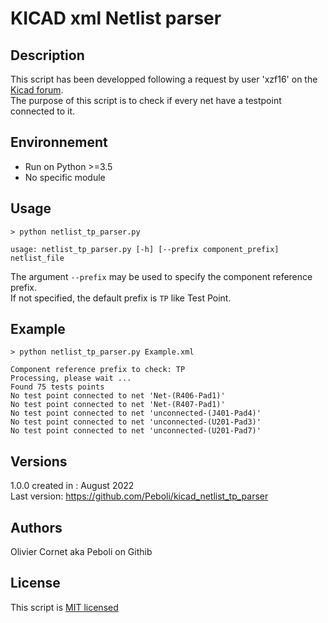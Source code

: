# KICAD xml Netlist parser

## Description

This script has been developped following a request by user 'xzf16' on the [Kicad forum](https://forum.kicad.info/t/could-anyone-have-a-python-script-to-export-the-relationship-between-net-and-test-point/37024).<br>
The purpose of this script is to check if every net have a testpoint connected to it.

## Environnement
 * Run on Python >=3.5
 * No specific module

## Usage

```shell
> python netlist_tp_parser.py

usage: netlist_tp_parser.py [-h] [--prefix component_prefix] netlist_file
```

The argument `--prefix` may be used to specify the component reference prefix.<br>
If not specified, the default prefix is `TP` like Test Point.

## Example

```shell
> python netlist_tp_parser.py Example.xml

Component reference prefix to check: TP
Processing, please wait ...
Found 75 tests points
No test point connected to net 'Net-(R406-Pad1)'
No test point connected to net 'Net-(R407-Pad1)'
No test point connected to net 'unconnected-(J401-Pad4)'
No test point connected to net 'unconnected-(U201-Pad3)'
No test point connected to net 'unconnected-(U201-Pad7)'
```

## Versions

1.0.0 created in : August 2022<br>
Last version: https://github.com/Peboli/kicad_netlist_tp_parser  

## Authors
Olivier Cornet aka Peboli on Githib

## License
This script is [MIT licensed](https://github.com/Peboli/kicad_netlist_tp_parser/blob/main/LICENSE)
